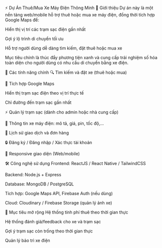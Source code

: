 ⚡ Dự Án Thuê/Mua Xe Máy Điện Thông Minh
🚀 Giới thiệu
Dự án này là một nền tảng web/mobile hỗ trợ thuê hoặc mua xe máy điện, đồng thời tích hợp Google Maps để:

Hiển thị vị trí các trạm sạc điện gần nhất

Gợi ý lộ trình di chuyển tối ưu

Hỗ trợ người dùng dễ dàng tìm kiếm, đặt thuê hoặc mua xe

Mục tiêu chính là thúc đẩy phương tiện xanh và cung cấp trải nghiệm số hóa toàn diện cho người dùng có nhu cầu di chuyển bằng xe điện.

🧩 Các tính năng chính
🔍 Tìm kiếm và đặt xe (thuê hoặc mua)

📍 Tích hợp Google Maps

Hiển thị trạm sạc điện theo vị trí thực tế

Chỉ đường đến trạm sạc gần nhất

⚡ Quản lý trạm sạc (dành cho admin hoặc nhà cung cấp)

🛵 Thông tin xe máy điện: mô tả, giá, pin, tốc độ,...

🧾 Lịch sử giao dịch và đơn hàng

🔒 Đăng ký / Đăng nhập / Xác thực tài khoản

📱 Responsive giao diện (Web/mobile)

🛠️ Công nghệ sử dụng
Frontend: ReactJS / React Native / TailwindCSS

Backend: Node.js + Express

Database: MongoDB / PostgreSQL

Tích hợp: Google Maps API, Firebase Auth (nếu dùng)

Cloud: Cloudinary / Firebase Storage (quản lý ảnh xe)

📌 Mục tiêu mở rộng
Hệ thống tính phí thuê theo thời gian thực

Hệ thống đánh giá/feedback cho xe và trạm sạc

Gợi ý trạm sạc còn trống theo thời gian thực

Quản lý bảo trì xe điện

